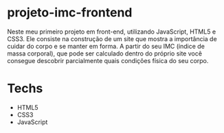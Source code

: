 # projeto-imc-frontend
 
Neste meu primeiro projeto em front-end, utilizando JavaScript, HTML5 e CSS3. Ele consiste na construção de um site que mostra a importância de cuidar do corpo e se manter em forma. A partir do seu IMC (índice de massa corporal), que pode ser calculado dentro do próprio site você consegue descobrir parcialmente quais condiçôes física do seu corpo.

# Techs
 - HTML5
 - CSS3
 - JavaScript
 
